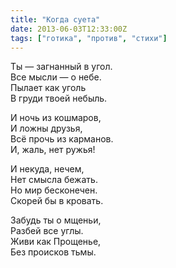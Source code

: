 ```yaml
---
title: "Когда суета"
date: 2013-06-03T12:33:00Z
tags: ["готика", "против", "стихи"]
---
```


Ты — загнанный в угол.  
Все мысли — о небе.  
Пылает как уголь  
В груди твоей небыль.

И ночь из кошмаров,  
И ложны друзья,  
Всё прочь из карманов.  
И, жаль, нет ружья!

И некуда, нечем,  
Нет смысла бежать.  
Но мир бесконечен.  
Скорей бы в кровать.

Забудь ты о мщеньи,  
Разбей все углы.  
Живи как Прощенье,  
Без происков тьмы.  
